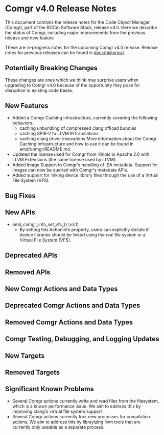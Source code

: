 Comgr v4.0 Release Notes
========================

This document contains the release notes for the Code Object Manager (Comgr),
part of the ROCm Software Stack, release v4.0. Here we describe the status of
Comgr, including major improvements from the previous release and new feature

These are in-progress notes for the upcoming Comgr v4.0 release.
Release notes for previous releases can be found in
[docs/historical](docs/historical).

Potentially Breaking Changes
----------------------------
These changes are ones which we think may surprise users when upgrading to
Comgr v4.0 because of the opportunity they pose for disruption to existing
code bases.


New Features
------------
- Added a Comgr Caching infrastructure, currently covering the following
behaviors:
  - caching unbundling of compressed clang offload bundles
  - caching SPIR-V to LLVM IR translations
  - caching clang driver invocations
  More information about the Comgr Caching infrastructure and how to use it can
  be found in amd/comgr/README.md.
- Updated the license used for Comgr from Illinois to Apache 2.0 with LLVM
Extensions (the same license used by LLVM).
- Added Image Support to Comgr's handling of ISA metadata. Support for images
can now be queried with Comgr's metadata APIs.
- Added support for linking device library files through the use of a Virtual 
File System (VFS).

Bug Fixes
---------

New APIs
--------
- amd\_comgr\_info\_set\_vfs\_() (v3.1)
    - By setting this ActionInfo property, users can explicitly dictate if
    device libraries should be linked using the real file system or a
    Virtual File System (VFS).

Deprecated APIs
---------------

Removed APIs
------------

New Comgr Actions and Data Types
--------------------------------

Deprecated Comgr Actions and Data Types
---------------------------------------

Removed Comgr Actions and Data Types
------------------------------------

Comgr Testing, Debugging, and Logging Updates
---------------------------------------------

New Targets
-----------

Removed Targets
---------------

Significant Known Problems
--------------------------
- Several Comgr actions currently write and read files from the filesystem,
which is a known performance issue. We aim to address this by improving
clang's virtual file system support
- Several Comgr actions currently fork new processes for compilation actions. We
aim to address this by librayizing llvm tools that are currently only useable as
a separate process.
